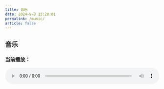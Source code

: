 ```yaml
---
title: 音乐
date: 2024-9-8 13:28:01
permalink: /music/
article: false
---
```


<style>
.mp3-list {
    padding: 0;
    margin: 0;
    color: #000;
}

.mp3-list li {
    display: flex;
    align-items: center;
    padding: 10px;
    margin-bottom: 10px;
    background-color: #ffffff; 
    border: 1px solid #ddd; /* Border color */
    border-radius: 5px; /* Border radius */
    cursor: pointer; /* Cursor pointer */
    transition: background-color 0.3s ease, box-shadow 0.3s ease, transform 0.3s ease; /* Transition effects */
}

.mp3-list li:hover {
    background-color: #f0f0f0;
    box-shadow: 0 4px 8px rgba(0, 0, 0, 0.2); 
    transform: translateY(-2px); 
}

#audioPlayer{
    width: 100%;
}
</style>
<h2>音乐</h2>
<h3 id="currentTrack">当前播放：</h3>
    <audio id="audioPlayer" controls>
        <source id="audioSource" src="" type="audio/mp3">
    </audio>
    <ul class="mp3-list"></ul>